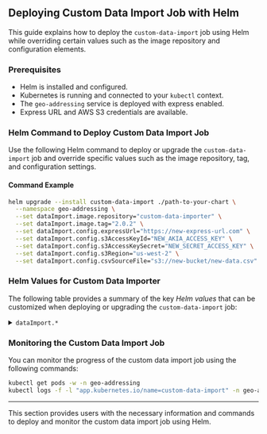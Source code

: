 ## Deploying Custom Data Import Job with Helm

This guide explains how to deploy the `custom-data-import` job using Helm while overriding certain values such as the image repository and configuration elements.

### Prerequisites
- Helm is installed and configured.
- Kubernetes is running and connected to your `kubectl` context.
- The `geo-addressing` service is deployed with express enabled.
- Express URL and AWS S3 credentials are available.

### Helm Command to Deploy Custom Data Import Job

Use the following Helm command to deploy or upgrade the `custom-data-import` job and override specific values such as the image repository, tag, and configuration settings.

#### Command Example

```bash
helm upgrade --install custom-data-import ./path-to-your-chart \
  --namespace geo-addressing \
  --set dataImport.image.repository="custom-data-importer" \
  --set dataImport.image.tag="2.0.2" \
  --set dataImport.config.expressUrl="https://new-express-url.com" \
  --set dataImport.config.s3AccessKeyId="NEW_AKIA_ACCESS_KEY" \
  --set dataImport.config.s3AccessKeySecret="NEW_SECRET_ACCESS_KEY" \
  --set dataImport.config.s3Region="us-west-2" \
  --set dataImport.config.csvSourceFile="s3://new-bucket/new-data.csv"
```

### Helm Values for Custom Data Importer

The following table provides a summary of the key *Helm values* that can be customized when deploying or upgrading the `custom-data-import` job:

<details>
<summary><code>dataImport.*</code></summary>

| Parameter                                 | Description                                                               | Default                       |
|-------------------------------------------|---------------------------------------------------------------------------|-------------------------------|
| `dataImport.enabled`                      | Enable or disable the `custom-data-import` job                            | `true`                        |
| `dataImport.image.repository`             | The Docker image repository for the custom data importer                  | `custom-data-importer`         |
| `dataImport.image.tag`                    | The Docker image tag for the custom data importer                         | `2.0.1`                       |
| `dataImport.image.pullPolicy`             | The image pull policy                                                     | `Always`                      |
| `dataImport.config.expressUrl`            | The URL for the express engine used in the import job                     | `https://express-engine-cluster-master:9200` |
| `dataImport.config.s3AccessKeyId`         | AWS S3 access key for reading the CSV data                                | `""`                          |
| `dataImport.config.s3AccessKeySecret`     | AWS S3 secret key for reading the CSV data                                | `""`                          |
| `dataImport.config.s3Region`              | AWS S3 region for accessing the bucket                                    | `us-east-1`                   |
| `dataImport.config.csvSourceFile`         | The source file for data import stored in S3                              | `s3://new-bucket/data.csv`    |

<hr>
</details>

### Monitoring the Custom Data Import Job

You can monitor the progress of the custom data import job using the following commands:

```bash
kubectl get pods -w -n geo-addressing
kubectl logs -f -l "app.kubernetes.io/name=custom-data-import" -n geo-addressing
```

---

This section provides users with the necessary information and commands to deploy and monitor the custom data import job using Helm.